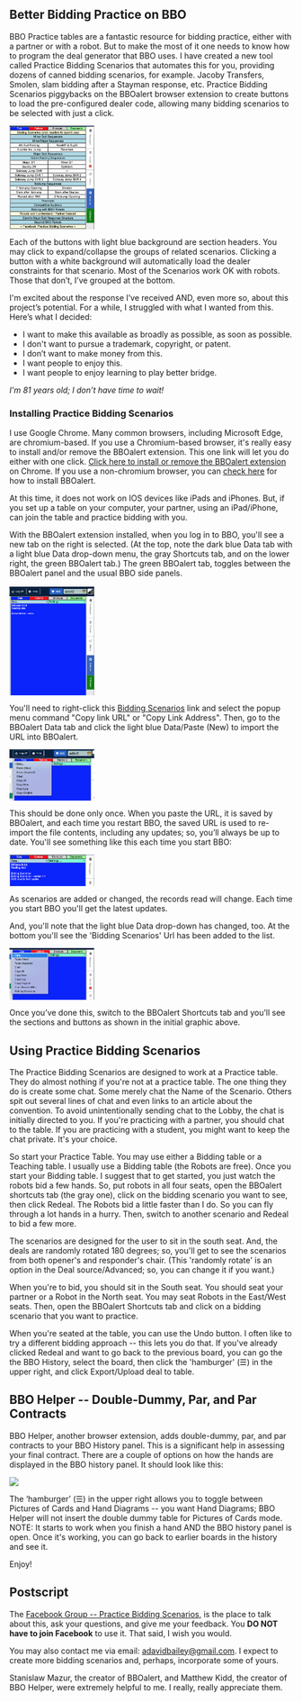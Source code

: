 ## Better Bidding Practice on BBO

BBO Practice tables are a fantastic resource for bidding practice, either with a partner or with a robot. But to make the most of it one needs to know how to program the deal generator that BBO uses. I have created a new tool called Practice Bidding Scenarios that automates this for you, providing dozens of canned bidding scenarios, for example. Jacoby Transfers, Smolen, slam bidding after a Stayman response, etc. Practice Bidding Scenarios piggybacks on the BBOalert browser extension to create buttons to load the pre-configured dealer code, allowing many bidding scenarios to be selected with just a click.  

<div align="center">
  <div style="display: flex;">
    <img src="./images/BPSShortcuts.png" width=30%>
  </div>
</div>


Each of the buttons with light blue background are section headers.  You may click to expand/collapse the groups of related scenarios.  Clicking a button with a white background will automatically load the dealer constraints for that scenario.
Most of the Scenarios work OK with robots.  Those that don’t, I’ve grouped at the bottom.

I'm excited about the response I’ve received AND, even more so, about this project’s potential. For a while, I struggled with what I wanted from this.  Here’s what I decided:

- I want to make this available as broadly as possible, as soon as possible.  
- I don't want to pursue a trademark, copyright, or patent.
- I don’t want to make money from this.
- I want people to enjoy this.
- I want people to enjoy learning to play better bridge.

_I'm 81 years old; I don’t have time to wait!_

### Installing Practice Bidding Scenarios

I use Google Chrome.  Many common browsers, including Microsoft Edge, are chromium-based. If you use a Chromium-based browser, it's really easy to install and/or remove the BBOalert extension. This one link will let you do either with one click. <a href="(https://chrome.google.com/webstore/detail/bboalert/bjgihidachainhhhilkeemegdhehnlcf)">Click here to install or remove the BBOalert extension</a> on Chrome. If you use a non-chromium browser, you can <a href="(https://github.com/stanmaz/BBOalert/blob/master/README.md#installation)">check here</a> for how to install BBOalert.


At this time, it does not work on IOS devices like iPads and iPhones.  But, if you set up a table on your computer, your partner, using an iPad/iPhone, can join the table and practice bidding with you.


With the BBOalert extension installed, when you log in to BBO, you'll see a new tab on the right is selected.  (At the top, note the dark blue Data tab with a light blue Data drop-down menu, the gray Shortcuts tab, and on the lower right, the green BBOalert tab.)  The green BBOalert tab, toggles between the BBOalert panel and the usual BBO side panels.

<div align="center">
  <div style="display: flex;">
    <img src="./images/BBOalertTab.png" width=30%>
  </div>
</div> 

You'll need to right-click this <a href="(https://github.com/ADavidBailey/Practice-Bidding-Scenarios/blob/main/-PBS.txt)">Bidding Scenarios</a> link and select the popup menu command "Copy link URL" or "Copy Link Address".  Then, go to the BBOalert Data tab and click the light blue Data/Paste (New) to import the URL into BBOalert.

<div align="center">
  <div style="display: flex;">
      <img src="./images/BBOalertPasteNew.png" width=30%>
  </div>
</div>

This should be done only once. When you paste the URL, it is saved by BBOalert, and each time you restart BBO, the saved URL is used to re-import the file contents, including any updates; so, you’ll always be up to date.  You'll see something like this each time you start BBO:

<div align="center">
  <div style="display: flex;">
    <img src="./images/BBOalertReadingData.png" width=30%>
  </div>
</div>

As scenarios are added or changed, the records read will change.  Each time you start BBO you'll get the latest updates.

And, you'll note that the light blue Data drop-down has changed, too.  At the bottom you'll see the 'Bidding Scenarios' Url has been added to the list.
   
<div align="center">
  <div style="display: flex;">
    <img src="./images/BBOalertDataURL.png" width=30%>
  </div>
</div>


Once you’ve done this, switch to the BBOalert Shortcuts tab and you’ll see the sections and buttons as shown in the initial graphic above.

## Using Practice Bidding Scenarios

The Practice Bidding Scenarios are designed to work at a Practice table.  They do almost nothing if you're not at a practice table.  The one thing they do is create some chat.  Some merely chat the Name of the Scenario.  Others spit out several lines of chat and even links to an article about the convention.  To avoid unintentionally sending chat to the Lobby, the chat is initially directed to you.  If you're practicing with a partner, you should chat to the table.  If you are practicing with a student, you might want to keep the chat private.  It's your choice.

So start your Practice Table.  You may use either a Bidding table or a Teaching table.  I usually use a Bidding table (the Robots are free).  Once you start your Bidding table.  I suggest that to get started, you just watch the robots bid a few hands.  So, put robots in all four seats, open the BBOalert shortcuts tab (the gray one), click on the bidding scenario you want to see, then click Redeal.  The Robots bid a little faster than I do.  So you can fly through a lot hands in a hurry.  Then, switch to another scenario and Redeal to bid a few more.

The scenarios are designed for the user to sit in the south seat.  And, the deals are randomly rotated 180 degrees; so, you'll get to see the scenarios from both opener's and responder's chair.  (This 'randomly rotate' is an option in the Deal source/Advanced; so, you can change it if you want.)

When you're to bid, you should sit in the South seat.  You should seat your partner or a Robot in the North seat.  You may seat Robots in the East/West seats.  Then, open the BBOalert Shortcuts tab and click on a bidding scenario that you want to practice.

When you're seated at the table, you can use the Undo button.  I often like to try a different bidding approach -- this lets you do that.  If you've already clicked Redeal and want to go back to the previous board, you can go the the BBO History, select the board, then click the 'hamburger' (☰) in the upper right, and click Export/Upload deal to table.


## BBO Helper -- Double-Dummy, Par, and Par Contracts

BBO Helper, another browser extension, adds double-dummy, par, and par contracts to your BBO History panel.  This is a significant help in assessing your final contract.  There are a couple of options on how the hands are displayed in the BBO history panel.  It should look like this: 

<div align="center">
  <div style="display: flex;">
    <img src="./images/BBOalertHistory.png" width=30%>
  </div>
</div> 

The ‘hamburger’ (☰) in the upper right allows you to toggle between Pictures of Cards and Hand Diagrams -- you want Hand Diagrams; BBO Helper will not insert the double dummy table for Pictures of Cards mode.  NOTE: It starts to work when you finish a hand AND the BBO history panel is open.  Once it's working, you can go back to earlier boards in the history and see it.

Enjoy!

## Postscript

The <a href="(https://www.facebook.com/groups/598917089100836)">Facebook Group -- Practice Bidding Scenarios</a>, is the place to talk about this, ask your questions, and give me your feedback.   You __DO NOT have to join Facebook__ to use it.  That said, I wish you would.


You may also contact me via email: adavidbailey@gmail.com.  I expect to create more bidding scenarios and, perhaps, incorporate some of yours.


Stanislaw Mazur, the creator of BBOalert, and Matthew Kidd, the creator of BBO Helper, were extremely helpful to me.  I really, really appreciate them.
